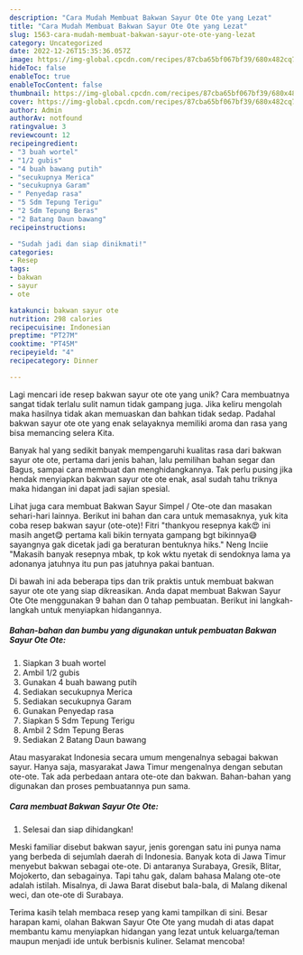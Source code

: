 ```yaml
---
description: "Cara Mudah Membuat Bakwan Sayur Ote Ote yang Lezat"
title: "Cara Mudah Membuat Bakwan Sayur Ote Ote yang Lezat"
slug: 1563-cara-mudah-membuat-bakwan-sayur-ote-ote-yang-lezat
category: Uncategorized
date: 2022-12-26T15:35:36.057Z
image: https://img-global.cpcdn.com/recipes/87cba65bf067bf39/680x482cq70/bakwan-sayur-ote-ote-foto-resep-utama.jpg
hideToc: false
enableToc: true
enableTocContent: false
thumbnail: https://img-global.cpcdn.com/recipes/87cba65bf067bf39/680x482cq70/bakwan-sayur-ote-ote-foto-resep-utama.jpg
cover: https://img-global.cpcdn.com/recipes/87cba65bf067bf39/680x482cq70/bakwan-sayur-ote-ote-foto-resep-utama.jpg
author: Admin
authorAv: notfound
ratingvalue: 3
reviewcount: 12
recipeingredient:
- "3 buah wortel"
- "1/2 gubis"
- "4 buah bawang putih"
- "secukupnya Merica"
- "secukupnya Garam"
- " Penyedap rasa"
- "5 Sdm Tepung Terigu"
- "2 Sdm Tepung Beras"
- "2 Batang Daun bawang"
recipeinstructions:

- "Sudah jadi dan siap dinikmati!"
categories:
- Resep
tags:
- bakwan
- sayur
- ote

katakunci: bakwan sayur ote 
nutrition: 298 calories
recipecuisine: Indonesian
preptime: "PT27M"
cooktime: "PT45M"
recipeyield: "4"
recipecategory: Dinner

---
```





Lagi mencari ide resep bakwan sayur ote ote yang unik? Cara membuatnya sangat tidak terlalu sulit namun tidak gampang juga. Jika keliru mengolah maka hasilnya tidak akan memuaskan dan bahkan tidak sedap. Padahal bakwan sayur ote ote yang enak selayaknya memiliki aroma dan rasa yang bisa memancing selera Kita.





Banyak hal yang sedikit banyak mempengaruhi kualitas rasa dari bakwan sayur ote ote, pertama dari jenis bahan, lalu pemilihan bahan segar dan Bagus, sampai cara membuat dan menghidangkannya. Tak perlu pusing jika hendak menyiapkan bakwan sayur ote ote enak,      asal sudah tahu triknya maka hidangan ini dapat jadi sajian spesial.














Lihat juga cara membuat Bakwan Sayur Simpel / Ote-ote dan masakan sehari-hari lainnya. Berikut ini bahan dan cara untuk memasaknya, yuk kita coba resep bakwan sayur (ote-ote)! Fitri &#34;thankyou resepnya kak😍 ini masih anget😋 pertama kali bikin ternyata gampang bgt bikinnya😅 sayangnya gak dicetak jadi ga beraturan bentuknya hiks.&#34; Neng Inciie &#34;Makasih banyak resepnya mbak, tp kok wktu nyetak di sendoknya lama ya adonanya jatuhnya itu pun pas jatuhnya pakai bantuan.






Di bawah ini ada beberapa tips dan trik praktis untuk membuat bakwan sayur ote ote yang siap dikreasikan. Anda dapat membuat Bakwan Sayur Ote Ote menggunakan 9 bahan dan 0 tahap pembuatan. Berikut ini langkah-langkah untuk menyiapkan hidangannya.

<!--inarticleads1-->

##### Bahan-bahan dan bumbu yang digunakan untuk pembuatan Bakwan Sayur Ote Ote:

1. Siapkan 3 buah wortel
1. Ambil 1/2 gubis
1. Gunakan 4 buah bawang putih
1. Sediakan secukupnya Merica
1. Sediakan secukupnya Garam
1. Gunakan  Penyedap rasa
1. Siapkan 5 Sdm Tepung Terigu
1. Ambil 2 Sdm Tepung Beras
1. Sediakan 2 Batang Daun bawang


Atau masyarakat Indonesia secara umum mengenalnya sebagai bakwan sayur. Hanya saja, masyarakat Jawa Timur mengenalnya dengan sebutan ote-ote. Tak ada perbedaan antara ote-ote dan bakwan. Bahan-bahan yang digunakan dan proses pembuatannya pun sama. 

<!--inarticleads2-->

##### Cara membuat Bakwan Sayur Ote Ote:


1. Selesai dan siap dihidangkan!

Meski familiar disebut bakwan sayur, jenis gorengan satu ini punya nama yang berbeda di sejumlah daerah di Indonesia. Banyak kota di Jawa Timur menyebut bakwan sebagai ote-ote. Di antaranya Surabaya, Gresik, Blitar, Mojokerto, dan sebagainya. Tapi tahu gak, dalam bahasa Malang ote-ote adalah istilah. Misalnya, di Jawa Barat disebut bala-bala, di Malang dikenal weci, dan ote-ote di Surabaya. 

Terima kasih telah membaca resep yang kami tampilkan di sini. Besar harapan kami, olahan Bakwan Sayur Ote Ote yang mudah di atas dapat membantu kamu menyiapkan hidangan yang lezat untuk keluarga/teman maupun menjadi ide untuk berbisnis kuliner. Selamat mencoba!
